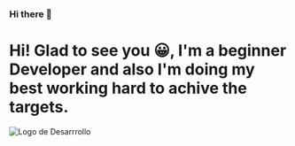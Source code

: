 ### Hi there 👋

<h1> Hi! Glad to see you 😀, I'm a beginner Developer <span> and also I'm doing my best working hard to achive the targets</span>.</h1>
<p> 
<img alt="Logo de Desarrrollo" src="https://es.123rf.com/photo_80309326_c%C3%B3digo-de-programaci%C3%B3n-de-tecnolog%C3%ADa-abstracta-del-desarrollador-de-software-y-la-escritura-por-orde.html?vti=m8l3jl0yt31uc7ggt2-1-28"/>
 </p>

